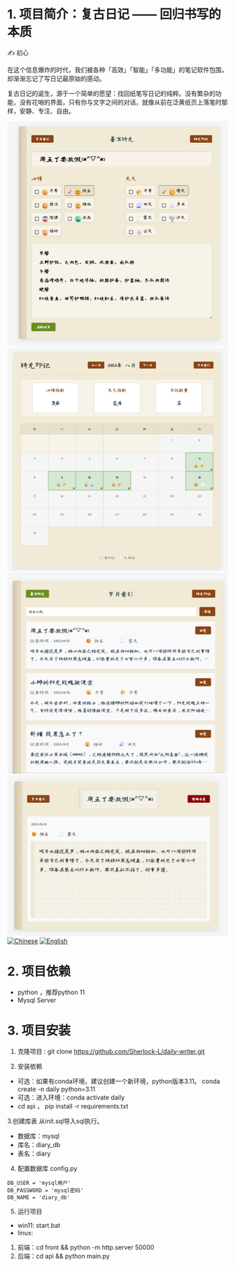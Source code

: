 # 1. ​​项目简介：复古日记 —— 回归书写的本质​
✍️ 初心​​

在这个信息爆炸的时代，我们被各种「高效」「智能」「多功能」的笔记软件包围，却渐渐忘记了写日记最原始的感动。

​​复古日记​​的诞生，源于一个简单的愿望：​​找回纸笔写日记的纯粹​​。没有繁杂的功能，没有花哨的界面，只有你与文字之间的对话，就像从前在泛黄纸页上落笔时那样，安静、专注、自由。



![项目效果图](demo.png)
![项目效果图](overview.png)
![项目效果图](list.png)
![项目效果图](detail.png)
[![Chinese](https://img.shields.io/badge/中文-README-green.svg)](README.md) [![English](https://img.shields.io/badge/English-README-blue.svg)](README_EN.md)

# 2. 项目依赖
- python ，推荐python 11
- Mysql Server

# 3. 项目安装
1. 克隆项目 : git clone https://github.com/Sherlock-L/daily-writer.git

2. 安装依赖  
- 可选：如果有conda环境，建议创建一个新环境，python版本3.11。 conda create -n daily python=3.11
- 可选：进入环境：conda activate daily
- cd api  ，  pip install -r requirements.txt

3.创建库表
从init.sql导入sql执行。
- 数据库：mysql
- 库名：diary_db
- 表名：diary



4. 配置数据库  config.py
```
DB_USER = 'mysql用户'
DB_PASSWORD = 'mysql密码'
DB_NAME = 'diary_db'
```
5. 运行项目
- win11: start.bat
- linux:  
 1. 前端：cd   front && python -m http.server 50000  
 2. 后端：cd   api && python main.py



